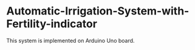 # Automatic-Irrigation-System-with-Fertility-indicator
This system is implemented on Arduino Uno board.
